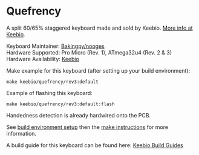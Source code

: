 Quefrency
=========

A split 60/65% staggered keyboard made and sold by Keebio. [More info at Keebio](https://keeb.io).

Keyboard Maintainer: [Bakingpy/nooges](https://github.com/nooges)  
Hardware Supported: Pro Micro (Rev. 1), ATmega32u4 (Rev. 2 & 3)  
Hardware Availability: [Keebio](https://keeb.io/)  

Make example for this keyboard (after setting up your build environment):

    make keebio/quefrency/rev3:default

Example of flashing this keyboard:

    make keebio/quefrency/rev3:default:flash

Handedness detection is already hardwired onto the PCB.

See [build environment setup](https://docs.qmk.fm/#/getting_started_build_tools) then the [make instructions](https://docs.qmk.fm/#/getting_started_make_guide) for more information.

A build guide for this keyboard can be found here: [Keebio Build Guides](https://docs.keeb.io)
